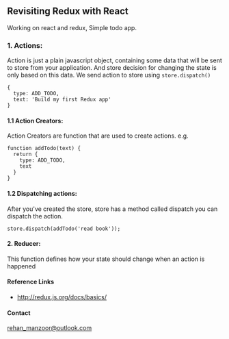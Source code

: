 Revisiting Redux with React
---

Working on react and redux, Simple todo app.

### 1. Actions:
Action is just a plain javascript object, containing some 
data that will be sent to store from your application. And 
store decision for changing the state is only based on 
this data. We send action to store using 
`store.dispatch()`

```
{
  type: ADD_TODO,
  text: 'Build my first Redux app'
}
```
#### 1.1 Action Creators:
Action Creators are function that are used to create actions.
e.g.
```ecmascript 6
function addTodo(text) {
  return {
    type: ADD_TODO,
    text
  }
}
```

#### 1.2 Dispatching actions:
After you've created the store, store has a method
called dispatch you can dispatch the action.

```ecmascript 6
store.dispatch(addTodo('read book'));
```


#### 2. Reducer:
This function defines how your state should change when an action is happened

#### Reference Links
* http://redux.js.org/docs/basics/

#### Contact
[rehan_manzoor@outlook.com](mailto://rehan_manzoor@outlook.com)